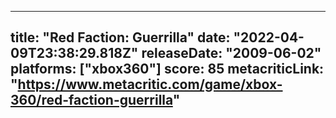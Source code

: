
---
title: "Red Faction: Guerrilla"
date: "2022-04-09T23:38:29.818Z"
releaseDate: "2009-06-02"
platforms: ["xbox360"]
score: 85
metacriticLink: "https://www.metacritic.com/game/xbox-360/red-faction-guerrilla"
---
